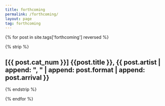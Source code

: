 ```yaml
---
title: forthcoming
permalink: /forthcoming/
layout: page
tag: forthcoming
---
```


{% for post in site.tags['forthcoming'] reversed %}

{% strip %}<h2>[{{ post.cat_num }}] {{post.title }}, {{ post.artist | append: ", " | append: post.format | append: post.arrival }}</h2>{% endstrip %}

{% endfor %}
